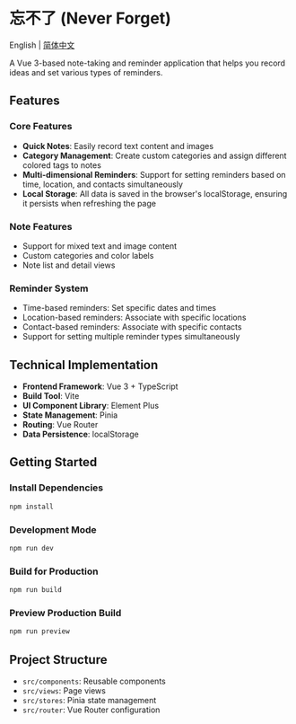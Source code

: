 # 忘不了 (Never Forget)

English | [简体中文](./README.md)

A Vue 3-based note-taking and reminder application that helps you record ideas and set various types of reminders.

## Features

### Core Features

- **Quick Notes**: Easily record text content and images
- **Category Management**: Create custom categories and assign different colored tags to notes
- **Multi-dimensional Reminders**: Support for setting reminders based on time, location, and contacts simultaneously
- **Local Storage**: All data is saved in the browser's localStorage, ensuring it persists when refreshing the page

### Note Features

- Support for mixed text and image content
- Custom categories and color labels
- Note list and detail views

### Reminder System

- Time-based reminders: Set specific dates and times
- Location-based reminders: Associate with specific locations
- Contact-based reminders: Associate with specific contacts
- Support for setting multiple reminder types simultaneously

## Technical Implementation

- **Frontend Framework**: Vue 3 + TypeScript
- **Build Tool**: Vite
- **UI Component Library**: Element Plus
- **State Management**: Pinia
- **Routing**: Vue Router
- **Data Persistence**: localStorage

## Getting Started

### Install Dependencies

```bash
npm install
```

### Development Mode

```bash
npm run dev
```

### Build for Production

```bash
npm run build
```

### Preview Production Build

```bash
npm run preview
```

## Project Structure

- `src/components`: Reusable components
- `src/views`: Page views
- `src/stores`: Pinia state management
- `src/router`: Vue Router configuration
